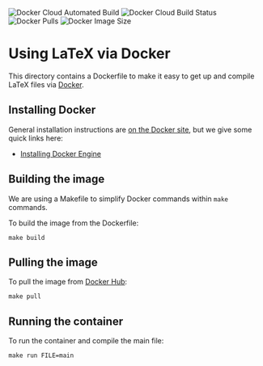![Docker Cloud Automated Build](https://img.shields.io/docker/cloud/automated/alfaro96/tex.svg)
![Docker Cloud Build Status](https://img.shields.io/docker/cloud/build/alfaro96/tex.svg)
![Docker Pulls](https://img.shields.io/docker/pulls/alfaro96/tex.svg)
![Docker Image Size](https://img.shields.io/docker/image-size/alfaro96/tex/latest.svg)

# Using LaTeX via Docker

This directory contains a Dockerfile to make it easy to get up and compile LaTeX files via [Docker](https://docker.com).

## Installing Docker

General installation instructions are [on the Docker site](https://docs.docker.com/get-docker/), but we give some quick links here:

* [Installing Docker Engine](https://docs.docker.com/engine/install/)

## Building the image

We are using a Makefile to simplify Docker commands within `make` commands.

To build the image from the Dockerfile:

```
make build
```

## Pulling the image

To pull the image from [Docker Hub](https://hub.docker.com):

```
make pull
```

## Running the container

To run the container and compile the main file:

```
make run FILE=main
```


